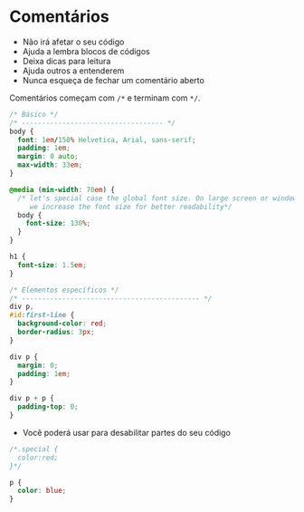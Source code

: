 # Comentários

- Não irá afetar o seu código
- Ajuda a lembra blocos de códigos
- Deixa dicas para leitura
- Ajuda outros a entenderem
- Nunca esqueça de fechar um comentário aberto

Comentários começam com `/*` e terminam com `*/`.

```css
/* Básico */
/* ----------------------------------- */
body {
  font: 1em/150% Helvetica, Arial, sans-serif;
  padding: 1em;
  margin: 0 auto;
  max-width: 33em;
}

@media (min-width: 70em) {
  /* let's special case the global font size. On large screen or window,
     we increase the font size for better readability*/
  body {
    font-size: 130%;
  }
}

h1 {
  font-size: 1.5em;
}

/* Elementos específicos */
/* -------------------------------------------- */
div p,
#id:first-line {
  background-color: red;
  border-radius: 3px;
}

div p {
  margin: 0;
  padding: 1em;
}

div p + p {
  padding-top: 0;
}
```

- Você poderá usar para desabilitar partes do seu código

```css
/*.special {
  color:red;
}*/

p {
  color: blue;
}
```
